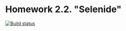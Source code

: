 # Homework 2.2. "Selenide"



[![Build status](https://ci.appveyor.com/api/projects/status/40ydwqcpnvy2f7s1?svg=true)](https://ci.appveyor.com/project/sheriff777/hw4)
